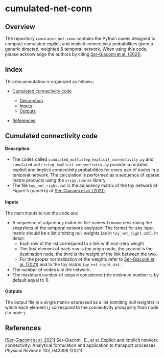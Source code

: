 # cumulated-net-conn

## Overview

The repository `cumulated-net-conn` contains the Python codes designed to compute cumulated explicit and implicit connectivity probabilities given a generic  directed, weighted & temporal network. When using this code, please acknowledge the authors by citing  [Ser-Giacomi et al. (2021)](#references).



## Index
This documentation is organized as follows:

- [Cumulated connectivity code](#cumulated-connectivity-code)
	- [Description](#description)
	- [Inputs](#inputs)
	- [Outputs](#outputs)
	
- [References](#references)



## Cumulated connectivity code

#### Description

- The codes called `cumulated_multistep_explicit_connectivity.py` and `cumulated_multistep_implicit_connectivity.py` provide cumulated explicit and implicit connectivity probabilities for every pair of nodes in a temporal network. The calculation is performed as a sequence of sparse matrix products using the `scipy.sparse` library. 
- The file `toy_net_right.dat` is the adjacency matrix of the toy network of Figure 5 (panel b) of [Ser-Giacomi et al. (2021)](#references). 

#### Inputs

The main inputs to run the code are:

- A sequence of adjacency matrices file-names `finname` describing the snapshots of the temporal network analyzed. The format for any input matrix should be a list  omitting null weights (as in `toy_net_right.dat`). In detail:
	- Each row of the list correspond to a link with non-zero weight
	- The first element of each row is the origin node, the second is the destination node, the third is the weight of the link between the two.
	- For the proper normalization of the weights refer to [Ser-Giacomi et al. (2021)](#references) and to the toy matrix `toy_net_right.dat` .
- The number of nodes `N` in the network.
- The maximum number of steps `M` considered (the minimum number is by default equal to 1).


#### Outputs

The output file is a single matrix expressed as a list (omitting null weights) in which each element *i,j* correspond to the connectivity probability from node *i* to node *j*.



## References

[[Ser-Giacomi et al. 2021]](https://journals.aps.org/pre/abstract/10.1103/PhysRevE.103.042309) Ser-Giacomi, E., et al. Explicit and implicit network connectivity: Analytical formulation and application to transport processes. *Physical Review E* 103, 042309 (2021)




